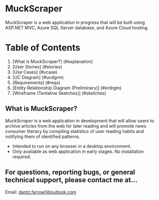 # MuckScraper
MuckScraper is a web application in progress that will be built using ASP.NET MVC, Azure SQL Server database, and Azure Cloud hosting.

<a name="toc"></a>
# Table of Contents
1. [What is MuckScraper?] (#explanation)
2. [User Stories] (#stories)
3. [Use Cases] (#ucase)
4. [UC Diagram] (#ucdgrm)
5. [Requirements] (#reqs)
6. [Entity Relationship Diagram (Preliminary)] (#erdrgm)
7. [Wireframe (Tentative Sketches)] (#sketches)

<a name="explanation"></a>
## What is MuckScraper?

*MuckScraper* is a web application in development that will allow users to archive articles from the web for later reading and will promote news consumer literacy by compiling statistics of user reading habits and notifying them of identified patterns.













- Intended to run on any browser in a desktop environment. 
- Only available as web application in early stages. No installation required.

For questions, reporting bugs, or general technical support, please contact me at...
-----------------------
Email: dantz.farrow1@outlook.com
